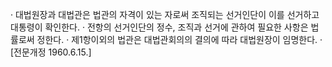 · 대법원장과 대법관은 법관의 자격이 있는 자로써 조직되는 선거인단이 이를 선거하고 대통령이 확인한다.
· 전항의 선거인단의 정수, 조직과 선거에 관하여 필요한 사항은 법률로써 정한다.
· 제1항이외의 법관은 대법관회의의 결의에 따라 대법원장이 임명한다.
· [전문개정 1960.6.15.]
